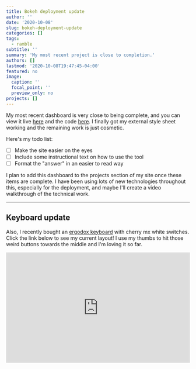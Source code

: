 ```yaml
---
title: Bokeh deployment update
author: ''
date: '2020-10-08'
slug: bokeh-deployment-update
categories: []
tags: 
  - ramble
subtitle: ''
summary: 'My most recent project is close to completion.'
authors: []
lastmod: '2020-10-08T19:47:45-04:00'
featured: no
image:
  caption: ''
  focal_point: ''
  preview_only: no
projects: []
---
```


My most recent dashboard is very close to being complete, and you can view it live [here](https://amisaving.herokuapp.com/) and the code [here](https://github.com/ayoskovich/amisaving). I finally got my external style sheet working and the remaining work is just cosmetic.

Here's my todo list:

- [ ] Make the site easier on the eyes
- [ ] Include some instructional text on how to use the tool
- [ ] Format the "answer" in an easier to read way

I plan to add this dashboard to the projects section of my site once these items are complete. I have been using lots of new technologies throughout this, especially for the deployment, and maybe I'll create a video walkthrough of the technical work.

---

## Keyboard update

Also, I recently bought an [ergodox keyboard](https://ergodox-ez.com/) with cherry mx white switches. Click the link below to see my current layout! I use my thumbs to hit those weird buttons towards the middle and I'm loving it so far.


<div style="padding-top: 60%; position: relative;">
	<iframe src="https://configure.ergodox-ez.com/embed/ergodox-ez/layouts/0qKwl/latest/0" style="border: 0; height: 100%; left: 0; position: absolute; top: 0; width: 100%"></iframe>
</div>
